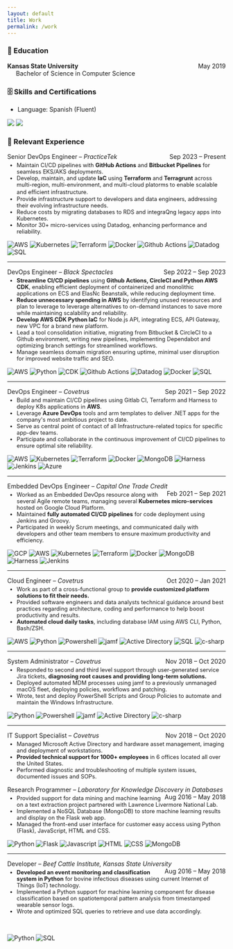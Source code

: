 ```yaml
---
layout: default
title: Work
permalink: /work
---
```



### 📓 Education
<p style="text-align:left;">
    <b>Kansas State University</b>
    <span style="float:right;">
        May 2019
    </span>
  <br> 
  <span style="margin-left: 20px;">
        Bachelor of Science in Computer Science
    </span>
</p>


### 🗄 Skills and Certifications
- Language: Spanish (Fluent)

[<img src="../assets/img/skills/aws-certified-solutions-architect-associate-2.png">](https://www.credly.com/badges/6c7f098c-5c3a-4d65-afeb-0f6b6da6aa65/public_url) [<img src="../assets/img/skills/pychon-pcep.png">](https://www.credly.com/badges/f7b3def5-8964-4c85-80da-d883e76481d3/public_url)

### 💼 Relevant Experience
<p style="text-align:left;">
    Senior DevOps Engineer – <i>PracticeTek</i>
    <span style="float:right;">
        Sep 2023 – Present
    </span>
    <ul style="font-size: .8rem; margin-top: -10px">
        <li>
        Maintain CI/CD pipelines with <b>GitHub Actions</b> and <b>Bitbucket Pipelines</b> for seamless EKS/AKS deployments.
        </li>
        <li>
        Develop, maintain, and update <b>IaC</b> using <b>Terraform</b> and <b>Terragrunt</b> across multi-region, multi-environment, and multi-cloud platorms to enable scalable and eﬃcient infrastructure.
        </li>
        <li>
        Provide infrastructure support to developers and data engineers, addressing their evolving infrastructure needs.
        </li>
        <li>
        Reduce costs by migrating databases to RDS and integraQng legacy apps into Kubernetes.
        </li>
        <li>
        Monitor 30+ micro-services using Datadog, enhancing performance and reliability.
        </li>
    </ul>
</p>

![AWS](../assets/img/skills/aws.png "aws")    ![Kubernetes](../assets/img/skills/kubernetes.png "kubernetes")  ![Terraform](../assets/img/skills/terraform.png "terraform")    ![Docker](../assets/img/skills/docker.png "docker")    ![Github Actions](../assets/img/skills/github-actions.png "github-actions")  ![Datadog](../assets/img/skills/datadog.png "datadog")  ![SQL](../assets/img/skills/sql.png "SQL")

<hr>

<p style="text-align:left;">
    DevOps Engineer – <i>Black Spectacles</i>
    <span style="float:right;">
        Sep 2022 – Sep 2023
    </span>
    <ul style="font-size: .8rem; margin-top: -10px">
        <li>
        <b>Streamline CI/CD pipelines</b> using <b>Github Actions, CircleCI and Python AWS CDK</b>, enabling efficient deployment of containerized and monolithic applications on ECS and ElasNc Beanstalk, while reducing deployment time.
        </li>
        <li>
        <b>Reduce unnecessary spending in AWS</b> by identifying unused reseources and plan to leverage to leverage alternatives to on-demand instances to save more while maintaining scalability and reliability.
        </li>
        <li>
        <b>Develop AWS CDK Python IaC</b> for Node.js API, integrating ECS, API Gateway, new VPC for a brand new platform.
        </li>
        <li>
        Lead a tool consolidation initiative, migrating from Bitbucket & CircleCI to a Github environment, writing new pipelines, implementing Dependabot and optimizing branch settings for streamlined workflows.
        </li>
        <li>
        Manage seamless domain migration ensuring uptime, minimal user disruption for improved website traffic and SEO.
        </li>
    </ul>
</p>

![AWS](../assets/img/skills/aws.png "aws")    ![Python](../assets/img/skills/python.png "python")   ![CDK](../assets/img/skills/cdk.png "cdk")   ![Github Actions](../assets/img/skills/github-actions.png "github-actions")  ![Datadog](../assets/img/skills/datadog.png "datadog") ![Docker](../assets/img/skills/docker.png "docker") ![SQL](../assets/img/skills/sql.png "SQL")

<hr>

<p style="text-align:left;">
    DevOps Engineer – <i>Covetrus</i>
    <span style="float:right;">
        Sep 2021 – Sep 2022
    </span>
    <ul style="font-size: .8rem; margin-top: -10px">
        <li>
        Build and maintain CI/CD pipelines using Gitlab CI, Terraform and Harness to deploy K8s applications in <b>AWS</b>.
        </li>
        <li>
        Leverage <b>Azure DevOps</b> tools and arm templates to deliver .NET apps for the company's most ambitious project to date.
        </li>
        <li>
        Serve as central point of contact of all Infrastructure-related topics for specific app-dev teams.</li>
        <li>
        Participate and collaborate in the continuous improvement of CI/CD pipelines to ensure optimal site reliability.
        </li>
    </ul>
</p>

![AWS](../assets/img/skills/aws.png "aws")    ![Kubernetes](../assets/img/skills/kubernetes.png "kubernetes")  ![Terraform](../assets/img/skills/terraform.png "terraform") ![Docker](../assets/img/skills/docker.png "docker") ![MongoDB](../assets/img/skills/mongodb.png "mongodb")   ![Harness](../assets/img/skills/harness.png "harness") ![Jenkins](../assets/img/skills/jenkins.png "jenkins")   ![Azure](../assets/img/skills/azure.png "azure")

<hr>
<p style="text-align:left;">
    Embedded DevOps Engineer – <i>Capital One Trade Credit</i>
    <span style="float:right;">
        Feb 2021 – Sep 2021
    </span>
    <ul style="font-size: .8rem; margin-top: -10px">
        <li>
        Worked as an Embedded DevOps resource along with several Agile remote teams, managing several <b>Kubernetes micro-services</b> hosted on Google Cloud Platform.
        </li>
        <li>
        Maintained <b>fully automated CI/CD pipelines</b> for code deployment using Jenkins and Groovy.</li>
        <li>
        Participated in weekly Scrum meetings, and communicated daily with developers and other team members to ensure maximum productivity and efficiency.
        </li>
    </ul>
</p>

![GCP](../assets/img/skills/gcp.png "gcp")    ![AWS](../assets/img/skills/aws.png "aws")    ![Kubernetes](../assets/img/skills/kubernetes.png "kubernetes")  ![Terraform](../assets/img/skills/terraform.png "terraform")    ![Docker](../assets/img/skills/docker.png "docker")   ![MongoDB](../assets/img/skills/mongodb.png "mongodb")    ![Harness](../assets/img/skills/harness.png "harness")   ![Jenkins](../assets/img/skills/jenkins.png "jenkins")

<hr>
<p style="text-align:left;">
    Cloud Engineer – <i>Covetrus</i>
    <span style="float:right;">
        Oct 2020 – Jan 2021
    </span>
        <ul style="font-size: .8rem; margin-top: -10px">
        <li>
        Work as part of a cross-functional group to <b>provide customized platform solutions to fit their needs.</b>
        </li>
        <li>
        Provided software engineers and data analysts technical guidance around best practices regarding architecture, coding and performance to help boost productivity and results.
        </li>
        <li>
        <b>Automated cloud daily tasks</b>, including database IAM using AWS CLI, Python, Bash/ZSH.
        </li>
    </ul>
</p>

![AWS](../assets/img/skills/aws.png "aws")    ![Python](../assets/img/skills/python.png "python")  ![Powershell](../assets/img/skills/powershell.png "powershell")  ![jamf](../assets/img/skills/jamf.png "jamf")   ![Active Directory](../assets/img/skills/active-directory.png "active-directory")  ![SQL](../assets/img/skills/sql.png "SQL")    ![c-sharp](../assets/img/skills/c-sharp.png "c-sharp")

<hr>
<p style="text-align:left;">
    System Administrator – <i>Covetrus</i>
    <span style="float:right;">
        Nov 2018 – Oct 2020
    </span>
        <ul style="font-size: .8rem; margin-top: -10px">
        <li>
        Responded to second and third level support through user-generated service Jira tickets, <b>diagnosing root causes and providing long-term solutions.</b>
        </li>
        <li>
        Deployed automated MDM processes using jamf to a previously unmanaged macOS fleet, deploying policies, workflows and patching. 
        </li>
        <li>
        Wrote, test and deploy PowerShell Scripts and Group Policies to automate and maintain the Windows Infrastructure. 
        </li>
    </ul>
</p>

![Python](../assets/img/skills/python.png "python") ![Powershell](../assets/img/skills/powershell.png "powershell") ![jamf](../assets/img/skills/jamf.png "jamf") ![Active Directory](../assets/img/skills/active-directory.png "active-directory") ![c-sharp](../assets/img/skills/c-sharp.png "c-sharp")

<hr>
<p style="text-align:left;">
    IT Support Specialist – <i>Covetrus</i>
    <span style="float:right;">
        Nov 2018 – Oct 2020
    </span>
    <ul style="font-size: .8rem; margin-top: -10px">
        <li>Managed Microsoft Active Directory and hardware asset management, imaging and deployment of workstations.</li>
        <li><b>Provided technical support for 1000+ employees</b> in 6 offices located all over the United States.
        </li>
        <li>Performed diagnostic and troubleshooting of multiple system issues, documented issues and SOPs.</li>
    </ul>
</p>
<p style="text-align:left;">
    Research Programmer – <i>Laboratory for Knowledge Discovery in Databases</i>
    <span style="float:right;">
        Aug 2016 – May 2018
    </span>
    <ul style="font-size: .8rem; margin-top: -10px">
    <li>Provided support for data mining and machine learning on a text extraction project partnered with Lawrence Livermore National Lab.
    </li>
    <li>Implemented a NoSQL Database (MongoDB) to store machine learning results and display on the Flask web app. 
    </li>
    <li>Managed the front-end user interface for customer easy access using Python (Flask), JavaScript, HTML and CSS. 
    </li>
</ul>
</p>

![Python](../assets/img/skills/python.png "python") ![Flask](../assets/img/skills/flask.png "flask") ![Javascript](../assets/img/skills/javascript.png "javascript") ![HTML](../assets/img/skills/html.png "html") ![CSS](../assets/img/skills/css.png "css") ![MongoDB](../assets/img/skills/mongodb.png "mongodb")

<hr>
<p style="text-align:left;">
    Developer – <i>Beef Cattle Institute, Kansas State University</i>
    <span style="float:right;">
        Aug 2016 – May 2018
    </span>
    <ul style="font-size: .8rem; margin-top: -10px">
    <li><b>Developed an event monitoring and classification system in Python</b> for bovine infectious diseases using current Internet of Things (IoT) technology.
    </li>
    <li>Implemented a Python support for machine learning component for disease classification based on spatiotemporal pattern analysis from timestamped wearable sensor logs.
    </li>
    <li>Wrote and optimized SQL queries to retrieve and use data accordingly. 
    </li>
</ul>
</p> 

  ![Python](../assets/img/skills/python.png "python") ![SQL](../assets/img/skills/sql.png "SQL")


  [img-path]: ../assets/img/skills/
  [png]:.png


